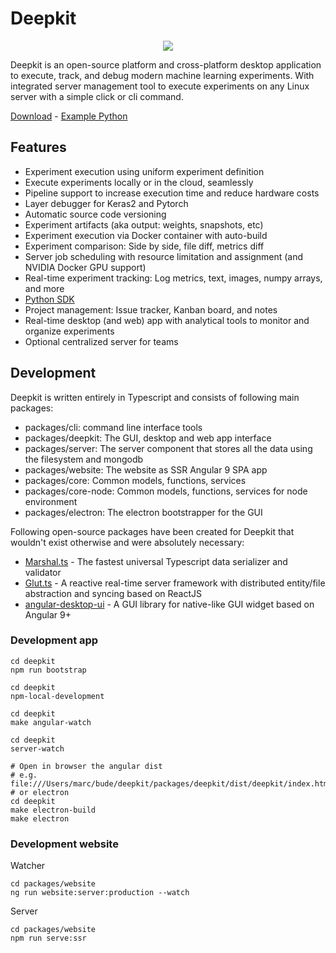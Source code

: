 # Deepkit

<p align="center">
 <img src="https://raw.githubusercontent.com/deepkit/deepkit/master/assets/logo-white.png" />
</p>

Deepkit is an open-source platform and cross-platform desktop application to execute, track, and debug modern machine learning experiments.
With integrated server management tool to execute experiments on any Linux server with a simple click or cli command. 

[Download](https://ml.deepkit.io/download) - 
[Example Python](https://github.com/deepkit/deepkit-python-sdk/tree/master/examples)

## Features

- Experiment execution using uniform experiment definition
- Execute experiments locally or in the cloud, seamlessly
- Pipeline support to increase execution time and reduce hardware costs
- Layer debugger for Keras2 and Pytorch
- Automatic source code versioning
- Experiment artifacts (aka output: weights, snapshots, etc)
- Experiment execution via Docker container with auto-build
- Experiment comparison: Side by side, file diff, metrics diff
- Server job scheduling with resource limitation and assignment (and NVIDIA Docker GPU support)
- Real-time experiment tracking: Log metrics, text, images, numpy arrays, and more
- [Python SDK](https://github.com/deepkit/deepkit-python-sdk)
- Project management: Issue tracker, Kanban board, and notes
- Real-time desktop (and web) app with analytical tools to monitor and organize experiments
- Optional centralized server for teams

## Development

Deepkit is written entirely in Typescript and consists of following main packages:

- packages/cli: command line interface tools
- packages/deepkit: The GUI, desktop and web app interface
- packages/server: The server component that stores all the data using the filesystem and mongodb
- packages/website: The website as SSR Angular 9 SPA app
- packages/core: Common models, functions, services
- packages/core-node: Common models, functions, services for node environment
- packages/electron: The electron bootstrapper for the GUI

Following open-source packages have been created for Deepkit that wouldn't exist otherwise and were absolutely necessary:

- [Marshal.ts](https://github.com/marcj/marshal.ts) - The fastest universal Typescript data serializer and validator
- [Glut.ts](https://github.com/marcj/glut.ts) - A reactive real-time server framework with distributed entity/file abstraction and syncing based on ReactJS
- [angular-desktop-ui](https://github.com/marcj/angular-desktop-ui) - A GUI library for native-like GUI widget based on Angular 9+

### Development app

```
cd deepkit
npm run bootstrap
```

```
cd deepkit
npm-local-development
```

```
cd deepkit
make angular-watch
```

```
cd deepkit
server-watch
```

```
# Open in browser the angular dist
# e.g. file:///Users/marc/bude/deepkit/packages/deepkit/dist/deepkit/index.html
# or electron
cd deepkit
make electron-build
make electron
```

### Development website

Watcher 

```
cd packages/website
ng run website:server:production --watch
```


Server
```
cd packages/website
npm run serve:ssr
```
